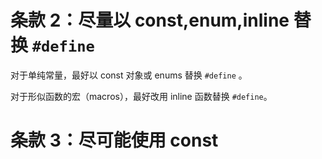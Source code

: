 
# 条款 2：尽量以 const,enum,inline 替换 `#define`

对于单纯常量，最好以 const 对象或 enums 替换 `#define` 。

对于形似函数的宏（macros），最好改用 inline 函数替换 `#define`。


# 条款 3：尽可能使用 const

